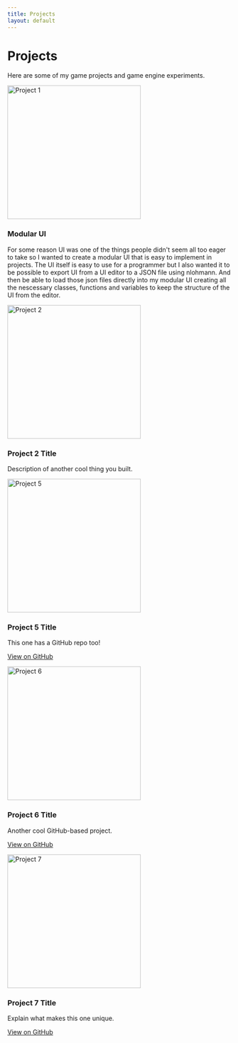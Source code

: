 ```yaml
---
title: Projects
layout: default
---
```


# Projects  
Here are some of my game projects and game engine experiments.

<div class="project-gallery">

<!-- Project 1 -->
<div class="project">
  <img src="{{ site.baseurl }}assets/images/menu.gif" alt="Project 1" width="300" />
  <h3>Modular UI</h3>
  <p>  For some reason UI was one of the things people didn't seem all too eager to take so I wanted to create a modular UI that is easy to implement in projects. 
       The UI itself is easy to use for a programmer but I also wanted it to be possible to export UI from a UI editor to a JSON file using nlohmann. And then be able
       to load those json files directly into my modular UI creating all the nescessary classes, functions and variables to keep the structure of the UI from the editor.</p>
</div>

<!-- Project 2 -->
<div class="project">
  <img src="{{ site.baseurl }}/assets/images/project2.png" alt="Project 2" width="300" />
  <h3>Project 2 Title</h3>
  <p>Description of another cool thing you built.</p>
</div>

<!-- Project 5 with GitHub -->
<div class="project">
  <img src="{{ site.baseurl }}/assets/images/project5.png" alt="Project 5" width="300" />
  <h3>Project 5 Title</h3>
  <p>This one has a GitHub repo too!</p>
  <p><a href="https://github.com/yourusername/project5" target="_blank">View on GitHub</a></p>
</div>

<!-- Project 6 with GitHub -->
<div class="project">
  <img src="{{ site.baseurl }}/assets/images/project6.png" alt="Project 6" width="300" />
  <h3>Project 6 Title</h3>
  <p>Another cool GitHub-based project.</p>
  <p><a href="https://github.com/yourusername/project6" target="_blank">View on GitHub</a></p>
</div>

<!-- Project 7 with GitHub -->
<div class="project">
  <img src="{{ site.baseurl }}/assets/images/project7.png" alt="Project 7" width="300" />
  <h3>Project 7 Title</h3>
  <p>Explain what makes this one unique.</p>
  <p><a href="https://github.com/yourusername/project7" target="_blank">View on GitHub</a></p>
</div>

</div>
